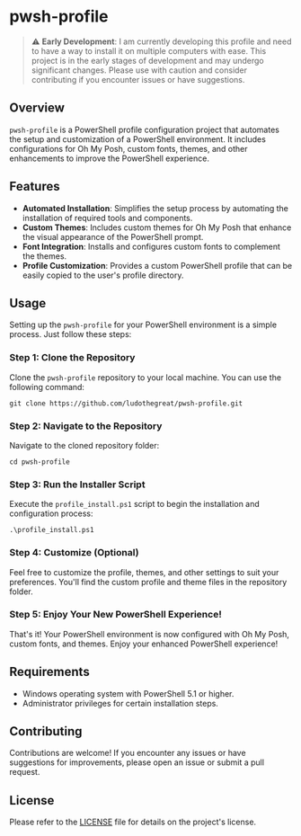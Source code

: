 # pwsh-profile

> :warning: **Early Development**: I am currently developing this profile and need to have a way to install it on multiple computers with ease. This project is in the early stages of development and may undergo significant changes. Please use with caution and consider contributing if you encounter issues or have suggestions.

## Overview

`pwsh-profile` is a PowerShell profile configuration project that automates the setup and customization of a PowerShell environment. It includes configurations for Oh My Posh, custom fonts, themes, and other enhancements to improve the PowerShell experience.

## Features

- **Automated Installation**: Simplifies the setup process by automating the installation of required tools and components.
- **Custom Themes**: Includes custom themes for Oh My Posh that enhance the visual appearance of the PowerShell prompt.
- **Font Integration**: Installs and configures custom fonts to complement the themes.
- **Profile Customization**: Provides a custom PowerShell profile that can be easily copied to the user's profile directory.

## Usage

Setting up the `pwsh-profile` for your PowerShell environment is a simple process. Just follow these steps:

### Step 1: Clone the Repository

Clone the `pwsh-profile` repository to your local machine. You can use the following command:

    git clone https://github.com/ludothegreat/pwsh-profile.git

### Step 2: Navigate to the Repository

Navigate to the cloned repository folder:

    cd pwsh-profile

### Step 3: Run the Installer Script

Execute the `profile_install.ps1` script to begin the installation and configuration process:

    .\profile_install.ps1

### Step 4: Customize (Optional)

Feel free to customize the profile, themes, and other settings to suit your preferences. You'll find the custom profile and theme files in the repository folder.

### Step 5: Enjoy Your New PowerShell Experience!

That's it! Your PowerShell environment is now configured with Oh My Posh, custom fonts, and themes. Enjoy your enhanced PowerShell experience!

## Requirements

- Windows operating system with PowerShell 5.1 or higher.
- Administrator privileges for certain installation steps.

## Contributing

Contributions are welcome! If you encounter any issues or have suggestions for improvements, please open an issue or submit a pull request.

## License

Please refer to the [LICENSE](LICENSE) file for details on the project's license.
